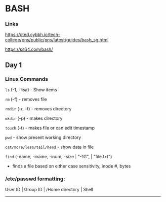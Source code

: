 # BASH

### Links

https://cted.cybbh.io/tech-college/pns/public/pns/latest/guides/bash_sg.html

https://ss64.com/bash/

## Day 1

### Linux Commands

```ls```    (-1, -lisa)    -    Show items

```rm```   (-f)   -    removes file

```rmdir``` (-r, -f)  -    removes directory

```mkdir``` (-p)   -    makes directory

```touch``` (-t)   -    makes file or can edit timestamp

```pwd```        -      show present working directory

```cat/more/less/tail/head```    -    show data in file

```find``` (-name, -iname, -inum, -size | "-1G", | "file.txt")
-    finds a file based on either case sensitivity, inode #, bytes

### /etc/passwd formatting:

User ID  |  Group ID  |  /Home directory  |  Shell


<hr>
